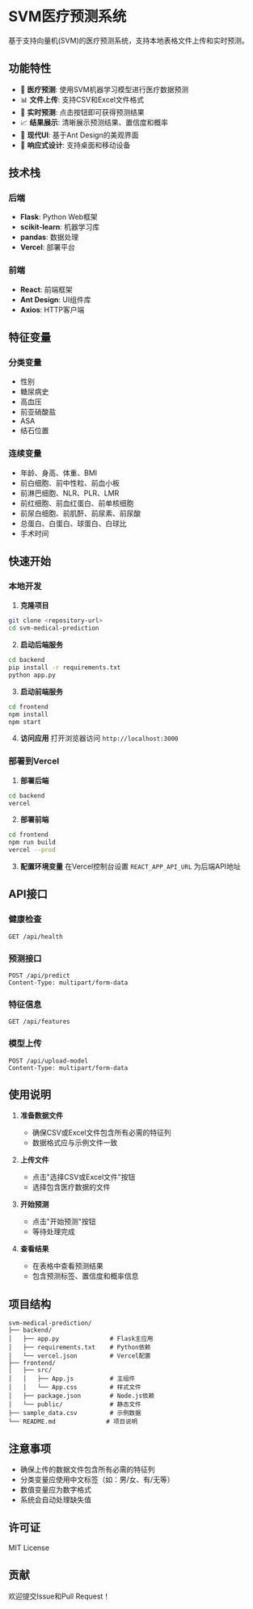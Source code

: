 # SVM医疗预测系统

基于支持向量机(SVM)的医疗预测系统，支持本地表格文件上传和实时预测。

## 功能特性

- 🏥 **医疗预测**: 使用SVM机器学习模型进行医疗数据预测
- 📊 **文件上传**: 支持CSV和Excel文件格式
- 🔄 **实时预测**: 点击按钮即可获得预测结果
- 📈 **结果展示**: 清晰展示预测结果、置信度和概率
- 🎨 **现代UI**: 基于Ant Design的美观界面
- 📱 **响应式设计**: 支持桌面和移动设备

## 技术栈

### 后端
- **Flask**: Python Web框架
- **scikit-learn**: 机器学习库
- **pandas**: 数据处理
- **Vercel**: 部署平台

### 前端
- **React**: 前端框架
- **Ant Design**: UI组件库
- **Axios**: HTTP客户端

## 特征变量

### 分类变量
- 性别
- 糖尿病史
- 高血压
- 前亚硝酸盐
- ASA
- 结石位置

### 连续变量
- 年龄、身高、体重、BMI
- 前白细胞、前中性粒、前血小板
- 前淋巴细胞、NLR、PLR、LMR
- 前红细胞、前血红蛋白、前单核细胞
- 前尿白细胞、前肌酐、前尿素、前尿酸
- 总蛋白、白蛋白、球蛋白、白球比
- 手术时间

## 快速开始

### 本地开发

1. **克隆项目**
```bash
git clone <repository-url>
cd svm-medical-prediction
```

2. **启动后端服务**
```bash
cd backend
pip install -r requirements.txt
python app.py
```

3. **启动前端服务**
```bash
cd frontend
npm install
npm start
```

4. **访问应用**
打开浏览器访问 `http://localhost:3000`

### 部署到Vercel

1. **部署后端**
```bash
cd backend
vercel
```

2. **部署前端**
```bash
cd frontend
npm run build
vercel --prod
```

3. **配置环境变量**
在Vercel控制台设置 `REACT_APP_API_URL` 为后端API地址

## API接口

### 健康检查
```
GET /api/health
```

### 预测接口
```
POST /api/predict
Content-Type: multipart/form-data
```

### 特征信息
```
GET /api/features
```

### 模型上传
```
POST /api/upload-model
Content-Type: multipart/form-data
```

## 使用说明

1. **准备数据文件**
   - 确保CSV或Excel文件包含所有必需的特征列
   - 数据格式应与示例文件一致

2. **上传文件**
   - 点击"选择CSV或Excel文件"按钮
   - 选择包含医疗数据的文件

3. **开始预测**
   - 点击"开始预测"按钮
   - 等待处理完成

4. **查看结果**
   - 在表格中查看预测结果
   - 包含预测标签、置信度和概率信息

## 项目结构

```
svm-medical-prediction/
├── backend/
│   ├── app.py              # Flask主应用
│   ├── requirements.txt    # Python依赖
│   └── vercel.json         # Vercel配置
├── frontend/
│   ├── src/
│   │   ├── App.js          # 主组件
│   │   └── App.css         # 样式文件
│   ├── package.json        # Node.js依赖
│   └── public/             # 静态文件
├── sample_data.csv         # 示例数据
└── README.md              # 项目说明
```

## 注意事项

- 确保上传的数据文件包含所有必需的特征列
- 分类变量应使用中文标签（如：男/女、有/无等）
- 数值变量应为数字格式
- 系统会自动处理缺失值

## 许可证

MIT License

## 贡献

欢迎提交Issue和Pull Request！
